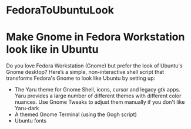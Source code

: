 # FedoraToUbuntuLook
# Make Gnome in Fedora Workstation look like in Ubuntu

Do you love Fedora Workstation (Gnome) but prefer the look of Ubuntu's Gnome desktop? 
Here’s a simple, non-interactive shell script that transforms Fedora's Gnome to look like Ubuntu by setting up:
 - The Yaru theme for Gnome Shell, icons, cursor and legacy gtk apps. Yaru provides a large number of different themes with different color nuances. Use Gnome Tweaks to adjust them manually if you don't like Yaru-dark
 - A themed Gnome Terminal (using the Gogh script)
 - Ubuntu fonts
